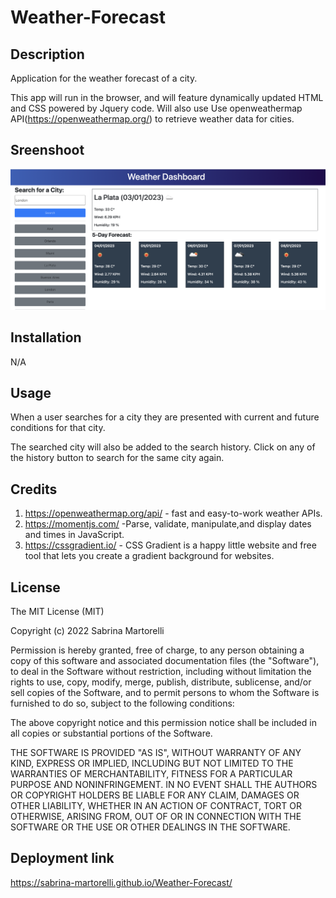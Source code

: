 # Weather-Forecast


## Description

Application for the weather forecast of a city. 

This app will run in the browser, and will feature dynamically updated HTML and CSS powered by Jquery code. Will also use Use openweathermap API(https://openweathermap.org/) to retrieve weather data for cities.


## Sreenshoot

![screenshot](./images/screenshot.png)


## Installation

N/A 


## Usage


When a user searches for a city they are presented with current and future conditions for that city. 

The searched city will also be added to the search history. Click on any of the history button to search for the same city again.



## Credits


1. https://openweathermap.org/api/ - fast and easy-to-work weather APIs.
2. https://momentjs.com/ -Parse, validate, manipulate,and display dates and times in JavaScript.
3. https://cssgradient.io/ - CSS Gradient is a happy little website and free tool that lets you create a gradient background for websites.


## License

The MIT License (MIT)

Copyright (c) 2022 Sabrina Martorelli

Permission is hereby granted, free of charge, to any person obtaining a copy of this software and associated documentation files (the "Software"), to deal in the Software without restriction, including without limitation the rights to use, copy, modify, merge, publish, distribute, sublicense, and/or sell copies of the Software, and to permit persons to whom the Software is furnished to do so, subject to the following conditions:

The above copyright notice and this permission notice shall be included in all copies or substantial portions of the Software.

THE SOFTWARE IS PROVIDED "AS IS", WITHOUT WARRANTY OF ANY KIND, EXPRESS OR IMPLIED, INCLUDING BUT NOT LIMITED TO THE WARRANTIES OF MERCHANTABILITY, FITNESS FOR A PARTICULAR PURPOSE AND NONINFRINGEMENT. IN NO EVENT SHALL THE AUTHORS OR COPYRIGHT HOLDERS BE LIABLE FOR ANY CLAIM, DAMAGES OR OTHER LIABILITY, WHETHER IN AN ACTION OF CONTRACT, TORT OR OTHERWISE, ARISING FROM, OUT OF OR IN CONNECTION WITH THE SOFTWARE OR THE USE OR OTHER DEALINGS IN THE SOFTWARE.


## Deployment link

https://sabrina-martorelli.github.io/Weather-Forecast/
